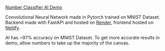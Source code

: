 [Number Classifier AI Demo](https://numberclassifier.netlify.app)


Convolutional Neural Network made in Pytorch trained on MNIST Dataset. Backend made with FastAPI and hosted on [Render](https://render.com/), frontend hosted on [Netlify](https://www.netlify.com/). 

AI has ~97% accuracy on MNIST Dataset. To get more accurate results in demo, allow numbers to take up the majority of the canvas. 
